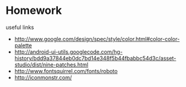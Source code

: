 Homework
======================================
useful links 
- http://www.google.com/design/spec/style/color.html#color-color-palette
- http://android-ui-utils.googlecode.com/hg-history/bdd9a37844eb0dc7bd14e348f5b44fbabbc54d3c/asset-studio/dist/nine-patches.html
- http://www.fontsquirrel.com/fonts/roboto
- http://iconmonstr.com/
